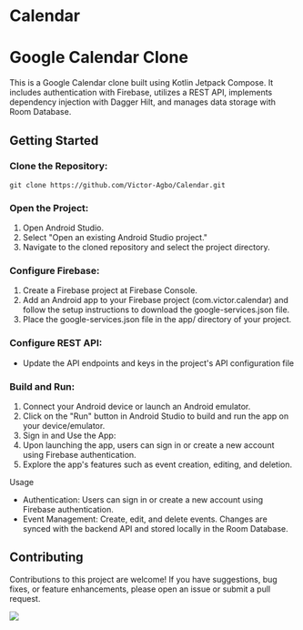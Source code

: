 # Calendar

# Google Calendar Clone

This is a Google Calendar clone built using Kotlin Jetpack Compose. It includes authentication with
Firebase, utilizes a REST API, implements dependency injection with Dagger Hilt, and manages data
storage with Room Database.

## Getting Started

### Clone the Repository:

`git clone https://github.com/Victor-Agbo/Calendar.git`

### Open the Project:

1. Open Android Studio.
2. Select "Open an existing Android Studio project."
3. Navigate to the cloned repository and select the project directory.

### Configure Firebase:

1. Create a Firebase project at Firebase Console.
2. Add an Android app to your Firebase project (com.victor.calendar) and follow the setup
   instructions to download the google-services.json file.
3. Place the google-services.json file in the app/ directory of your project.

### Configure REST API:

- Update the API endpoints and keys in the project's API configuration file

### Build and Run:

1. Connect your Android device or launch an Android emulator.
2. Click on the "Run" button in Android Studio to build and run the app on your device/emulator.
3. Sign in and Use the App:
4. Upon launching the app, users can sign in or create a new account using Firebase authentication.
5. Explore the app's features such as event creation, editing, and deletion.

Usage

- Authentication: Users can sign in or create a new account using Firebase authentication.
- Event Management: Create, edit, and delete events. Changes are synced with the backend API and
  stored locally in the Room Database.

## Contributing

Contributions to this project are welcome! If you have suggestions, bug fixes, or feature
enhancements, please open an issue or submit a pull request.


![](https://media.licdn.com/dms/image/D4D22AQGl7UJGnvtqyA/feedshare-shrink_800/0/1710528271539?e=1714608000&v=beta&t=CTWKrYH--2z9DI-dBCqGvYsR2kNFyNyrxKAfXImtszo)
